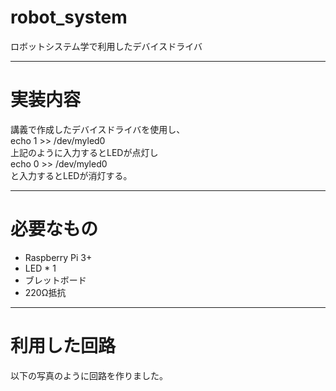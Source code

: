 # robot_system
ロボットシステム学で利用したデバイスドライバ
***
# 実装内容  
講義で作成したデバイスドライバを使用し、  
echo 1 >> /dev/myled0  
上記のように入力するとLEDが点灯し  
echo 0 >> /dev/myled0  
と入力するとLEDが消灯する。  
***
# 必要なもの  
* Raspberry Pi 3+
* LED * 1  
* ブレットボード  
* 220Ω抵抗  
***
# 利用した回路  
以下の写真のように回路を作りました。  
 
